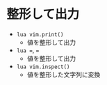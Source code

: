 # 整形して出力

- `lua vim.print()`
    - 値を整形して出力
- `lua =`, `=`
    - 値を整形して出力
- `lua vim.inspect()`
    - 値を整形した文字列に変換
